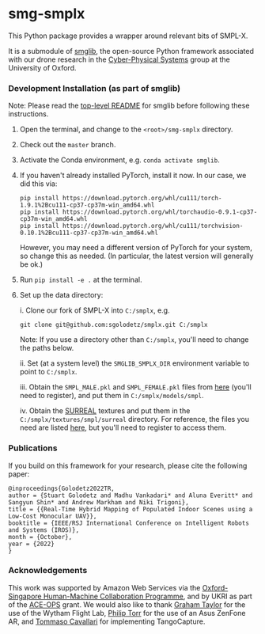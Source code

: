 # smg-smplx

This Python package provides a wrapper around relevant bits of SMPL-X.

It is a submodule of [smglib](https://github.com/sgolodetz/smglib), the open-source Python framework associated with our drone research in the [Cyber-Physical Systems](https://www.cs.ox.ac.uk/activities/cyberphysical/) group at the University of Oxford.

### Development Installation (as part of smglib)

Note: Please read the [top-level README](https://github.com/sgolodetz/smglib/blob/master/README.md) for smglib before following these instructions.

1. Open the terminal, and change to the `<root>/smg-smplx` directory.

2. Check out the `master` branch.

3. Activate the Conda environment, e.g. `conda activate smglib`.

4. If you haven't already installed PyTorch, install it now. In our case, we did this via:

   ```
   pip install https://download.pytorch.org/whl/cu111/torch-1.9.1%2Bcu111-cp37-cp37m-win_amd64.whl
   pip install https://download.pytorch.org/whl/torchaudio-0.9.1-cp37-cp37m-win_amd64.whl
   pip install https://download.pytorch.org/whl/cu111/torchvision-0.10.1%2Bcu111-cp37-cp37m-win_amd64.whl
   ```

   However, you may need a different version of PyTorch for your system, so change this as needed. (In particular, the latest version will generally be ok.)

5. Run `pip install -e .` at the terminal.

6. Set up the data directory:

   i. Clone our fork of SMPL-X into `C:/smplx`, e.g.

   ```
   git clone git@github.com:sgolodetz/smplx.git C:/smplx
   ```

   Note: If you use a directory other than `C:/smplx`, you'll need to change the paths below.

   ii. Set (at a system level) the `SMGLIB_SMPLX_DIR` environment variable to point to `C:/smplx`.

   iii. Obtain the `SMPL_MALE.pkl` and `SMPL_FEMALE.pkl` files from [here](https://smpl.is.tue.mpg.de) (you'll need to register), and put them in `C:/smplx/models/smpl`.

   iv. Obtain the [SURREAL](https://github.com/gulvarol/surreal) textures and put them in the `C:/smplx/textures/smpl/surreal` directory. For reference, the files you need are listed [here](https://github.com/gulvarol/surreal/blob/master/download/files/files_smpl_data.txt), but you'll need to register to access them.

### Publications

If you build on this framework for your research, please cite the following paper:
```
@inproceedings{Golodetz2022TR,
author = {Stuart Golodetz and Madhu Vankadari* and Aluna Everitt* and Sangyun Shin* and Andrew Markham and Niki Trigoni},
title = {{Real-Time Hybrid Mapping of Populated Indoor Scenes using a Low-Cost Monocular UAV}},
booktitle = {IEEE/RSJ International Conference on Intelligent Robots and Systems (IROS)},
month = {October},
year = {2022}
}
```

### Acknowledgements

This work was supported by Amazon Web Services via the [Oxford-Singapore Human-Machine Collaboration Programme](https://www.mpls.ox.ac.uk/innovation-and-business-partnerships/human-machine-collaboration/human-machine-collaboration-programme-oxford-research-pillar), and by UKRI as part of the [ACE-OPS](https://gtr.ukri.org/projects?ref=EP%2FS030832%2F1) grant. We would also like to thank [Graham Taylor](https://www.biology.ox.ac.uk/people/professor-graham-taylor) for the use of the Wytham Flight Lab, [Philip Torr](https://eng.ox.ac.uk/people/philip-torr/) for the use of an Asus ZenFone AR, and [Tommaso Cavallari](https://uk.linkedin.com/in/tcavallari) for implementing TangoCapture.
